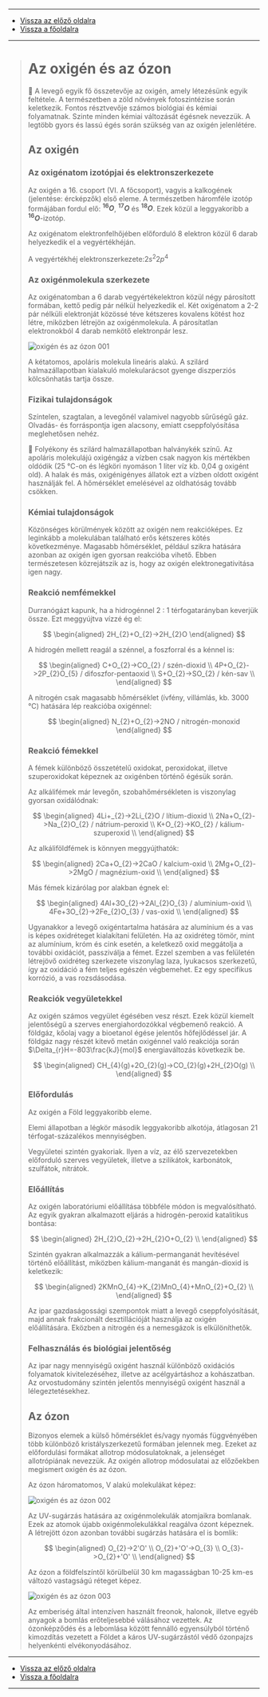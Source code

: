 
---

- [Vissza az előző oldalra](../kemia.md)
- [Vissza a főoldalra](../../../../README.md)

---

> # Az oxigén és az ózon
> :memo: A levegő egyik fő összetevője az oxigén, amely létezésünk egyik feltétele. A természetben a zöld növények fotoszintézise során keletkezik. Fontos résztvevője számos biológiai és kémiai folyamatnak. Szinte minden kémiai változását égésnek nevezzük. A legtöbb gyors és lassú égés során szükség van az oxigén jelenlétére.
> ## Az oxigén
> ### Az oxigénatom izotópjai és elektronszerkezete
> Az oxigén a 16. csoport (VI. A főcsoport), vagyis a kalkogének (jelentése: ércképzők) első eleme. A természetben háromféle izotóp formájában fordul elő: **$^{16}O$**, **$^{17}O$** és **$^{18}O$**. Ezek közül a leggyakoribb a **$^{16}O$**-izotóp.
>
> Az oxigénatom elektronfelhőjében előforduló 8 elektron közül 6 darab helyezkedik el a vegy­értékhéján.
>
> A vegyértékhéj elektronszerkezete:$2s^{2}2p^{4}$
>
> ### Az oxigénmolekula szerkezete
> Az oxigénatomban a 6 darab vegyértékelektron közül négy párosított formában, kettő pedig pár nélkül helyezkedik el. Két oxigénatom a 2-2 pár nélküli elektronját közössé téve kétszeres kovalens kötést hoz létre, miközben létrejön az oxigénmolekula. A párosítatlan elektronokból 4 darab nemkötő elektronpár lesz.
>
> ![oxigén és az ózon 001](../images/kemia-oxigen-es-az-ozon-001.png)
>
> A kétatomos, apoláris molekula lineáris alakú. A szilárd halmazállapotban kialakuló molekularácsot gyenge diszperziós kölcsönhatás tartja össze.
> ### Fizikai tulajdonságok
> Színtelen, szagtalan, a levegőnél valamivel nagyobb sűrűségű gáz. Olvadás- és forráspontja igen alacsony, emiatt cseppfolyósítása meglehetősen nehéz.
>
> :memo: Folyékony és szilárd halmazállapotban halványkék színű.
> Az apoláris molekulájú oxigéngáz a vízben csak nagyon kis mértékben oldódik (25 °C-on és légköri nyomáson 1 liter víz kb. 0,04 g oxigént old). A halak és más, oxigénigényes állatok ezt a vízben oldott oxigént használják fel. A hőmérséklet emelésével az oldhatóság tovább csökken.
> ### Kémiai tulajdonságok
> Közönséges körülmények között az oxigén nem reakcióképes. Ez leginkább a molekulában található erős kétszeres kötés következménye. Magasabb hőmérséklet, például szikra hatására azonban az oxigén igen gyorsan reakcióba vihető. Ebben természetesen közrejátszik az is, hogy az oxigén elektronegativitása igen nagy. 
> ### Reakció nemfémekkel
> Durranógázt kapunk, ha a hidrogénnel 2 : 1 térfogatarányban keverjük össze. Ezt meggyújtva vízzé ég el:
>
> $$
> \begin{aligned}
> 2H_{2}+O_{2}->2H_{2}O
> \end{aligned}
> $$
>
> A hidrogén mellett reagál a szénnel, a foszforral és a kénnel is:
>
> $$
> \begin{aligned}
> C+O_{2}->CO_{2} / szén-dioxid \\
> 4P+O_{2}->2P_{2}O_{5} / difoszfor-pentaoxid \\
> S+O_{2}->SO_{2} / kén-sav \\
> \end{aligned}
> $$
>
> A nitrogén csak magasabb hőmérséklet (ívfény, villámlás, kb. 3000 °C) hatására lép reakcióba oxigénnel:
>
> $$
> \begin{aligned}
> N_{2}+O_{2}->2NO / nitrogén-monoxid
> \end{aligned}
> $$
> ### Reakció fémekkel
> A fémek különböző összetételű oxidokat, per­oxidokat, illetve szuperoxidokat képeznek az oxigénben történő égésük során.
>
> Az alkálifémek már levegőn, szobahőmérsékleten is viszonylag gyorsan oxidálódnak:
>
> $$
> \begin{aligned}
> 4Li+_{2}->2Li_{2}O / lítium-dioxid \\
> 2Na+O_{2}->Na_{2}O_{2} / nátrium-peroxid \\
> K+O_{2}->KO_{2} / kálium-szuperoxid \\
> \end{aligned}
> $$
>
> Az alkáliföldfémek is könnyen meggyújthatók:
>
> $$
> \begin{aligned}
> 2Ca+O_{2}->2CaO / kalcium-oxid \\
> 2Mg+O_{2}->2MgO / magnézium-oxid \\
> \end{aligned}
> $$
>
> Más fémek kizárólag por alakban égnek el:
>
> $$
> \begin{aligned}
> 4Al+3O_{2}->2Al_{2}O_{3} / aluminium-oxid \\
> 4Fe+3O_{2}->2Fe_{2}O_{3} / vas-oxid \\
> \end{aligned}
> $$
>
> Ugyanakkor a levegő oxigéntartalma hatására az alumínium és a vas is képes oxidréteget kialakítani felületén. Ha az oxidréteg tömör, mint az alumínium, króm és cink esetén, a keletkező oxid meggátolja a további oxidációt, passziválja a fémet. Ezzel szemben a vas felületén létrejövő oxidréteg szerkezete viszonylag laza, lyukacsos szerkezetű, így az oxidáció a fém teljes egészén végbemehet. Ez egy specifikus korrózió, a vas rozsdásodása.
> ### Reakciók vegyületekkel
>
> Az oxigén számos vegyület égésében vesz részt. Ezek közül kiemelt jelentőségű a szerves energiahordozókkal végbemenő reakció. A földgáz, kőolaj vagy a bioetanol égése jelentős hőfejlődéssel jár. A földgáz nagy részét kitevő metán oxigénnel való reakciója során $\Delta_{r}H=-803\frac{kJ}{mol}$ energiaváltozás következik be.
>
> $$
> \begin{aligned}
> CH_{4}(g)+2O_{2}(g)->CO_{2}(g)+2H_{2}O(g) \\
> \end{aligned}
> $$
> ### Előfordulás
> Az oxigén a Föld leggyakoribb eleme.
>
> Elemi állapotban a légkör második leggyakoribb alkotója, átlagosan 21 térfogat-százalékos mennyiségben.
>
> Vegyületei szintén gyakoriak. Ilyen a víz, az élő szervezetekben előforduló szerves vegyületek, illetve a szilikátok, karbonátok, szulfátok, nitrátok.
> ### Előállítás
> Az oxigén laboratóriumi előállítása többféle módon is megvalósítható. Az egyik gyakran alkalmazott eljárás a hidrogén-peroxid katalitikus bontása:
>
> $$
> \begin{aligned}
> 2H_{2}O_{2}->2H_{2}O+O_{2} \\
> \end{aligned}
> $$
>
> Szintén gyakran alkalmazzák a kálium-permanganát hevítésével történő előállítást, miközben kálium-manganát és mangán-dioxid is keletkezik:
>
> $$
> \begin{aligned}
> 2KMnO_{4}->K_{2}MnO_{4}+MnO_{2}+O_{2} \\
> \end{aligned}
> $$
>
> Az ipar gazdaságossági szempontok miatt a levegő cseppfolyósítását, majd annak frakcionált desztillációját használja az oxigén előállítására. Eközben a nitrogén és a nemesgázok is elkülöníthetők.
> ### Felhasználás és biológiai jelentőség
> Az ipar nagy mennyiségű oxigént használ különböző oxidációs folyamatok kivitelezéséhez, illetve az acélgyártáshoz a kohászatban. Az orvostudomány szintén jelentős mennyiségű oxigént használ a lélegeztetésekhez.
> ## Az ózon
> Bizonyos elemek a külső hőmérséklet és/vagy nyomás függvényében több különböző kristályszerkezetű formában jelennek meg. Ezeket az előfordulási formákat allotrop módosulatoknak, a jelenséget allotrópiának nevezzük. Az oxigén allotrop módosulatai az előzőekben megismert oxigén és az ózon.
>
> Az ózon háromatomos, V alakú molekulákat képez:
>
> ![oxigén és az ózon 002](../images/kemia-oxigen-es-az-ozon-002.png)
>
> Az UV-sugárzás hatására az oxigénmolekulák atomjaikra bomlanak. Ezek az atomok újabb oxi­génmolekulákkal reagálva ózont képeznek. A létrejött ózon azonban további sugárzás hatására el is bomlik:
>
> $$
> \begin{aligned}
> O_{2}->2'O' \\
> O_{2}+'O'->O_{3} \\
> O_{3}->O_{2}+'O' \\
> \end{aligned}
> $$
>
> Az ózon a földfelszíntől körülbelül 30 km magasságban 10-25 km-es változó vastagságú réteget képez.
>
> ![oxigén és az ózon 003](../images/kemia-oxigen-es-az-ozon-003.png)
>
> Az emberiség által intenzíven használt freonok, halonok, illetve egyéb anyagok a bomlás erőteljesebbé válásához vezettek. Az ózonképződés és a lebomlása között fennálló egyensúlyból történő kimozdítás vezetett a Földet a káros UV-sugárzástól védő ózonpajzs helyenkénti elvékonyodásához.

---

- [Vissza az előző oldalra](../kemia.md)
- [Vissza a főoldalra](../../../../README.md)

---